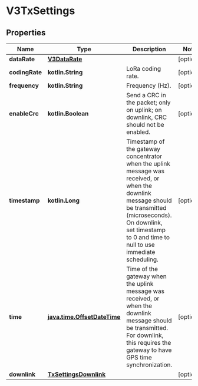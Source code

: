
# V3TxSettings

## Properties
Name | Type | Description | Notes
------------ | ------------- | ------------- | -------------
**dataRate** | [**V3DataRate**](V3DataRate.md) |  |  [optional]
**codingRate** | **kotlin.String** | LoRa coding rate. |  [optional]
**frequency** | **kotlin.String** | Frequency (Hz). |  [optional]
**enableCrc** | **kotlin.Boolean** | Send a CRC in the packet; only on uplink; on downlink, CRC should not be enabled. |  [optional]
**timestamp** | **kotlin.Long** | Timestamp of the gateway concentrator when the uplink message was received, or when the downlink message should be transmitted (microseconds). On downlink, set timestamp to 0 and time to null to use immediate scheduling. |  [optional]
**time** | [**java.time.OffsetDateTime**](java.time.OffsetDateTime.md) | Time of the gateway when the uplink message was received, or when the downlink message should be transmitted. For downlink, this requires the gateway to have GPS time synchronization. |  [optional]
**downlink** | [**TxSettingsDownlink**](TxSettingsDownlink.md) |  |  [optional]



